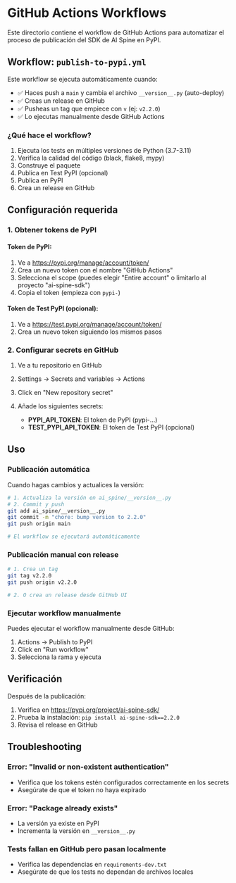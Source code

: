 # GitHub Actions Workflows

Este directorio contiene el workflow de GitHub Actions para automatizar el proceso de publicación del SDK de AI Spine en PyPI.

## Workflow: `publish-to-pypi.yml`

Este workflow se ejecuta automáticamente cuando:
- ✅ Haces push a `main` y cambia el archivo `__version__.py` (auto-deploy)
- ✅ Creas un release en GitHub
- ✅ Pusheas un tag que empiece con `v` (ej: `v2.2.0`)
- ✅ Lo ejecutas manualmente desde GitHub Actions

### ¿Qué hace el workflow?
1. Ejecuta los tests en múltiples versiones de Python (3.7-3.11)
2. Verifica la calidad del código (black, flake8, mypy)
3. Construye el paquete
4. Publica en Test PyPI (opcional)
5. Publica en PyPI
6. Crea un release en GitHub

## Configuración requerida

### 1. Obtener tokens de PyPI

#### Token de PyPI:
1. Ve a https://pypi.org/manage/account/token/
2. Crea un nuevo token con el nombre "GitHub Actions"
3. Selecciona el scope (puedes elegir "Entire account" o limitarlo al proyecto "ai-spine-sdk")
4. Copia el token (empieza con `pypi-`)

#### Token de Test PyPI (opcional):
1. Ve a https://test.pypi.org/manage/account/token/
2. Crea un nuevo token siguiendo los mismos pasos

### 2. Configurar secrets en GitHub

1. Ve a tu repositorio en GitHub
2. Settings → Secrets and variables → Actions
3. Click en "New repository secret"
4. Añade los siguientes secrets:

   - **PYPI_API_TOKEN**: El token de PyPI (pypi-...)
   - **TEST_PYPI_API_TOKEN**: El token de Test PyPI (opcional)

## Uso

### Publicación automática
Cuando hagas cambios y actualices la versión:

```bash
# 1. Actualiza la versión en ai_spine/__version__.py
# 2. Commit y push
git add ai_spine/__version__.py
git commit -m "chore: bump version to 2.2.0"
git push origin main

# El workflow se ejecutará automáticamente
```

### Publicación manual con release
```bash
# 1. Crea un tag
git tag v2.2.0
git push origin v2.2.0

# 2. O crea un release desde GitHub UI
```

### Ejecutar workflow manualmente
Puedes ejecutar el workflow manualmente desde GitHub:
1. Actions → Publish to PyPI
2. Click en "Run workflow"
3. Selecciona la rama y ejecuta

## Verificación

Después de la publicación:
1. Verifica en https://pypi.org/project/ai-spine-sdk/
2. Prueba la instalación: `pip install ai-spine-sdk==2.2.0`
3. Revisa el release en GitHub

## Troubleshooting

### Error: "Invalid or non-existent authentication"
- Verifica que los tokens estén configurados correctamente en los secrets
- Asegúrate de que el token no haya expirado

### Error: "Package already exists"
- La versión ya existe en PyPI
- Incrementa la versión en `__version__.py`

### Tests fallan en GitHub pero pasan localmente
- Verifica las dependencias en `requirements-dev.txt`
- Asegúrate de que los tests no dependan de archivos locales